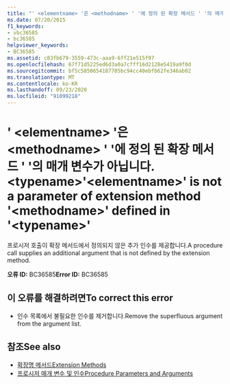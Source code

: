 ```yaml
---
title: "' <elementname> '은 <methodname> ' '에 정의 된 확장 메서드 ' '의 매개 변수가 아닙니다. <typename>"
ms.date: 07/20/2015
f1_keywords:
- vbc36585
- bc36585
helpviewer_keywords:
- BC36585
ms.assetid: c83fb679-3559-473c-aaa9-6ff21e515f97
ms.openlocfilehash: 67f71d5225ed6d3a0a7cfff16d2128e5419a9f0d
ms.sourcegitcommit: bf5c5850654187705bc94cc40ebfb62fe346ab02
ms.translationtype: MT
ms.contentlocale: ko-KR
ms.lasthandoff: 09/23/2020
ms.locfileid: "91099218"
---
```

# <a name="elementname-is-not-a-parameter-of-extension-method-methodname-defined-in-typename"></a><span data-ttu-id="276fb-102">' \<elementname> '은 \<methodname> ' '에 정의 된 확장 메서드 ' '의 매개 변수가 아닙니다. \<typename></span><span class="sxs-lookup"><span data-stu-id="276fb-102">'\<elementname>' is not a parameter of extension method '\<methodname>' defined in '\<typename>'</span></span>

<span data-ttu-id="276fb-103">프로시저 호출이 확장 메서드에서 정의되지 않은 추가 인수를 제공합니다.</span><span class="sxs-lookup"><span data-stu-id="276fb-103">A procedure call supplies an additional argument that is not defined by the extension method.</span></span>  
  
 <span data-ttu-id="276fb-104">**오류 ID:** BC36585</span><span class="sxs-lookup"><span data-stu-id="276fb-104">**Error ID:** BC36585</span></span>  
  
## <a name="to-correct-this-error"></a><span data-ttu-id="276fb-105">이 오류를 해결하려면</span><span class="sxs-lookup"><span data-stu-id="276fb-105">To correct this error</span></span>  
  
- <span data-ttu-id="276fb-106">인수 목록에서 불필요한 인수를 제거합니다.</span><span class="sxs-lookup"><span data-stu-id="276fb-106">Remove the superfluous argument from the argument list.</span></span>  
  
## <a name="see-also"></a><span data-ttu-id="276fb-107">참조</span><span class="sxs-lookup"><span data-stu-id="276fb-107">See also</span></span>

- [<span data-ttu-id="276fb-108">확장명 메서드</span><span class="sxs-lookup"><span data-stu-id="276fb-108">Extension Methods</span></span>](../programming-guide/language-features/procedures/extension-methods.md)
- [<span data-ttu-id="276fb-109">프로시저 매개 변수 및 인수</span><span class="sxs-lookup"><span data-stu-id="276fb-109">Procedure Parameters and Arguments</span></span>](../programming-guide/language-features/procedures/procedure-parameters-and-arguments.md)

